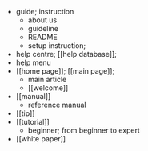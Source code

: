 - guide; instruction
    - about us
    - guideline
    - README
    - setup instruction;
- help centre; [[help database]]; 
- help menu
- [[home page]]; [[main page]];
    - main article
    - [[welcome]]
- [[manual]]
    - reference manual
- [[tip]]
- [[tutorial]]
    - beginner; from beginner to expert
- [[white paper]]
